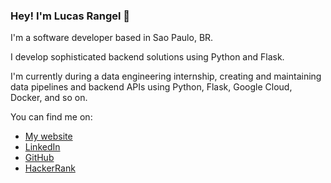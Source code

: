### Hey! I'm Lucas Rangel 👋

I'm a software developer based in Sao Paulo, BR.

I develop sophisticated backend solutions using Python and Flask.

I'm currently during a data engineering internship, creating and maintaining data pipelines and backend APIs using Python, Flask, Google Cloud, Docker, and so on.

You can find me on:

- [My website](https://lucasfijf.github.io)
- [LinkedIn](https://www.linkedin.com/in/lucasrngl)
- [GitHub](https://github.com/lucasfijf)
- [HackerRank](https://www.hackerrank.com/lucasfijf)